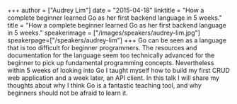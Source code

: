 +++
author = ["Audrey Lim"]
date = "2015-04-18"
linktitle = "How a complete beginner learned Go as her first backend language in 5 weeks."
title = "How a complete beginner learned Go as her first backend language in 5 weeks."
speakerimage = ["/images/speakers/audrey-lim.jpg"]
speakerpage=["/speakers/audrey-lim"]
+++
Go can be seen as a language that is too difficult for beginner programmers. The resources and documentation for the language seem too technically advanced for the beginner to pick up fundamental programming concepts. Nevertheless within 5 weeks of looking into Go I taught myself how to build my first CRUD web application and a week later, an API client. In this talk I will share my thoughts about why I think Go is a fantastic teaching tool, and why beginners should not be afraid to learn it.
